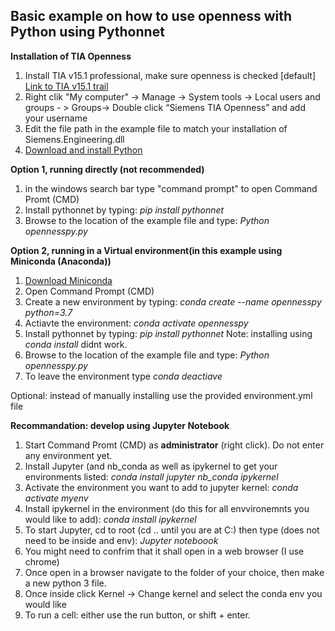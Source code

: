## Basic example on how to use openness with Python using Pythonnet

**Installation of TIA Openness**

 1. Install TIA v15.1 professional, make sure openness is checked [default]
	[Link to TIA v15.1 trail](https://support.industry.siemens.com/cs/ww/en/view/109761045)
 2. Right clik "My computer" -> Manage -> System tools -> Local users and groups - > Groups-> Double click “Siemens TIA Openness” and add your username
 3. Edit the file path in the example file to match your installation of Siemens.Engineering.dll
 4. [Download and install Python](www.python.org)


**Option 1, running directly (not recommended)**

 1. in the windows search bar type "command prompt" to open Command Promt (CMD)
 2. Install pythonnet by typing: *pip install pythonnet*
 3. Browse to the location of the example file and type: *Python opennesspy.py*


**Option 2, running in a Virtual environment(in this example using Miniconda (Anaconda))**

 1. [Download Miniconda](https://docs.conda.io/en/latest/miniconda.html)
 2. Open Command Prompt (CMD)
 3. Create a new environment by typing: *conda create --name opennesspy python=3.7*
 4. Actiavte the environment: *conda activate opennesspy*
 5. Install pythonnet by typing: *pip install pythonnet*  Note: installing using *conda install* didnt work.
 6. Browse to the location of the example file and type: *Python opennesspy.py*
 7. To leave the environment type *conda deactiave*
 
 Optional: instead of manually installing use the provided environment.yml file
 
 
**Recommandation: develop using Jupyter Notebook**

 1. Start Command Promt (CMD) as **administrator** (right click). Do not enter any environment yet.
 2. Install Jupyter (and nb_conda as well as ipykernel to get your environments listed: *conda install jupyter nb_conda ipykernel*
 3. Activate the environment you want to add to jupyter kernel:  *conda activate myenv*
 4. Install ipykernel in the environment (do this for all envvironemnts you would like to add):  *conda install ipykernel*
 5. To start Jupyter, cd to root (cd .. until you are at C:) then type (does not need to be inside and env): *Jupyter noteboook*
 6. You might need to confrim that it shall open in a web browser (I use chrome)
 7. Once open in a browser navigate to the folder of your choice, then make a new python 3 file.
 8. Once inside click Kernel ->  Change kernel and select the conda env you would like 
 9. To run a cell: either use the run button, or shift + enter.

 
